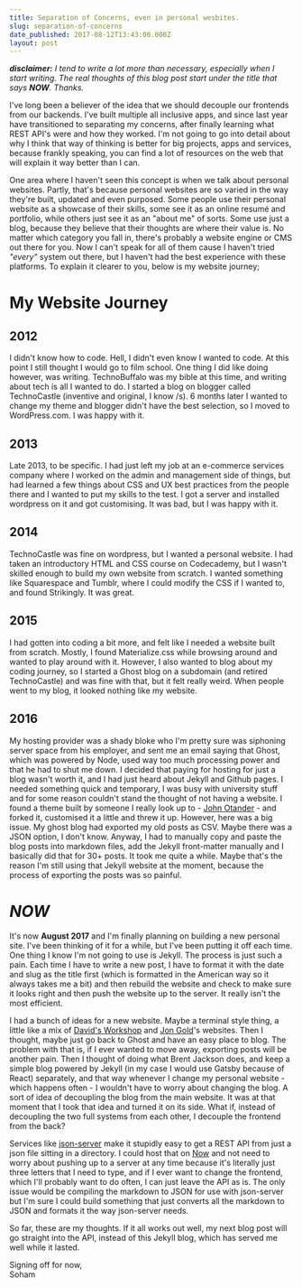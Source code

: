 ```yaml
---
title: Separation of Concerns, even in personal wesbites.
slug: separation-of-concerns
date_published: 2017-08-12T13:43:00.000Z
layout: post
--- 
```


_**disclaimer:**_ _I tend to write a lot more than necessary, especially when I start writing. The real thoughts of this blog post start under the title that says **NOW**. Thanks._

I've long been a believer of the idea that we should decouple our frontends from our backends. I've built multiple all inclusive apps, and since last year have transitioned to separating my concerns, after finally learning what REST API's were and how they worked. I'm not going to go into detail about why I think that way of thinking is better for big projects, apps and services, because frankly speaking, you can find a lot of resources on the web that will explain it way better than I can. 

One area where I haven't seen this concept is when we talk about personal websites. Partly, that's because personal websites are so varied in the way they're built, updated and even purposed. Some people use their personal website as a showcase of their skills, some see it as an online resumé and portfolio, while others just see it as an "about me" of sorts. Some use just a blog, because they believe that their thoughts are where their value is. No matter which category you fall in, there's probably a website engine or CMS out there for you. Now I can't speak for all of them cause I haven't tried _"every"_ system out there, but I haven't had the best experience with these platforms. To explain it clearer to you, below is my website journey;

# My Website Journey
## 2012
I didn't know how to code. Hell, I didn't even know I wanted to code. At this point I still thought I would go to film school. One thing I did like doing however, was writing. TechnoBuffalo was my bible at this time, and writing about tech is all I wanted to do. I started a blog on blogger called TechnoCastle (inventive and original, I know /s). 6 months later I wanted to change my theme and blogger didn't have the best selection, so I moved to WordPress.com. I was happy with it. 

## 2013
Late 2013, to be specific. I had just left my job at an e-commerce services company where I worked on the admin and management side of things, but had learned a few things about CSS and UX best practices from the people there and I wanted to put my skills to the test. I got a server and installed wordpress on it and got customising. It was bad, but I was happy with it. 

## 2014 
TechnoCastle was fine on wordpress, but I wanted a personal website. I had taken an introductory HTML and CSS course on Codecademy, but I wasn't skilled enough to build my own website from scratch. I wanted something like Squarespace and Tumblr, where I could modify the CSS if I wanted to, and found Strikingly. It was great. 

## 2015  
I had gotten into coding a bit more, and felt like I needed a website built from scratch. Mostly, I found Materialize.css while browsing around and wanted to play around with it. However, I also wanted to blog about my coding journey, so I started a Ghost blog on a subdomain (and retired TechnoCastle) and was fine with that, but it felt really weird. When people went to my blog, it looked nothing like my website. 

## 2016 
My hosting provider was a shady bloke who I'm pretty sure was siphoning server space from his employer, and sent me an email saying that Ghost, which was powered by Node, used way too much processing power and that he had to shut me down. I decided that paying for hosting for just a blog wasn't worth it, and I had just heard about Jekyll and Github pages. I needed something quick and temporary, I was busy with university stuff and for some reason couldn't stand the thought of not having a website. I found a theme built by someone I really look up to - [John Otander](http://johnotander.com/) - and forked it, customised it a little and threw it up. However, here was a big issue. My ghost blog had exported my old posts as CSV. Maybe there was a JSON option, I don't know. Anyway, I had to manually copy and paste the blog posts into markdown files, add the Jekyll front-matter manually and I basically did that for 30+ posts. It took me quite a while. Maybe that's the reason I'm still using that Jekyll website at the moment, because the process of exporting the posts was so painful. 

# _NOW_

It's now **August 2017** and I'm finally planning on building a new personal site. I've been thinking of it for a while, but I've been putting it off each time. One thing I know I'm not going to use is Jekyll. The process is just such a pain. Each time I have to write a new post, I have to format it with the date and slug as the title first (which is formatted in the American way so it always takes me a bit) and then rebuild the website and check to make sure it looks right and then push the website up to the server. It really isn't the most efficient. 

I had a bunch of ideas for a new website. Maybe a terminal style thing, a little like a mix of [David's Workshop](http://davidsworkshop.org) and [Jon Gold](https://jon.gold)'s websites. Then I thought, maybe just go back to Ghost and have an easy place to blog. The problem with that is, if I ever wanted to move away, exporting posts will be another pain. Then I thought of doing what Brent Jackson does, and keep a simple blog powered by Jekyll (in my case I would use Gatsby because of React) separately, and that way whenever I change my personal website - which happens often - I wouldn't have to worry about changing the blog. A sort of idea of decoupling the blog from the main website. It was at that moment that I took that idea and turned it on its side. What if, instead of decoupling the two full systems from each other, I decouple the frontend from the back? 

Services like [json-server](https://github.com/typicode/json-server) make it stupidly easy to get a REST API from just a json file sitting in a directory. I could host that on [Now](https://now.sh) and not need to worry about pushing up to a server at any time because it's literally just three letters that I need to type, and if I ever want to change the frontend, which I'll probably want to do often, I can just leave the API as is. The only issue would be compiling the markdown to JSON for use with json-server but I'm sure I could build something that just converts all the markdown to JSON and formats it the way json-server needs. 

So far, these are my thoughts. If it all works out well, my next blog post will go straight into the API, instead of this Jekyll blog, which has served me well while it lasted. 

Signing off for now,  
Soham